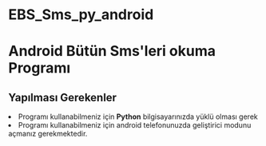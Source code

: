 # EBS_Sms_py_android
<h1>Android Bütün Sms'leri okuma Programı</h1>
<h2>Yapılması Gerekenler</h2>
<li>Programı kullanabilmeniz için <b>Python</b> bilgisayarınızda yüklü olması gerek </li>
<li>Programı kullanabilmeniz için android telefonunuzda geliştirici modunu açmanız gerekmektedir.</li>
